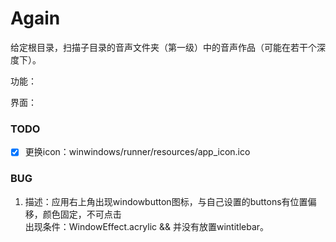 # Again

给定根目录，扫描子目录的音声文件夹（第一级）中的音声作品（可能在若干个深度下）。  

功能：

界面：


### TODO

- [x] 更换icon：winwindows/runner/resources/app_icon.ico


### BUG

1. 描述：应用右上角出现windowbutton图标，与自己设置的buttons有位置偏移，颜色固定，不可点击  
出现条件：WindowEffect.acrylic && 并没有放置wintitlebar。  
